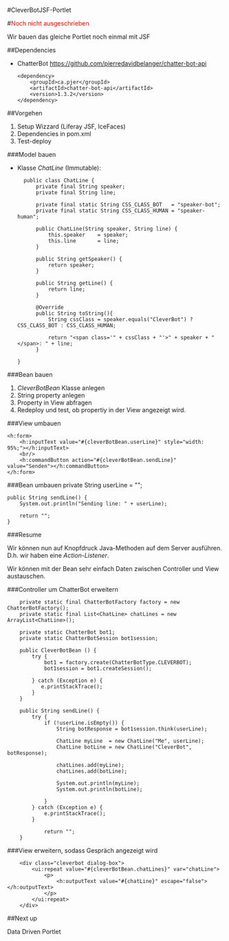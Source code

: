 #CleverBotJSF-Portlet

#<font color="red">Noch nicht ausgeschrieben</font>

Wir bauen das gleiche Portlet noch einmal mit JSF


##Dependencies

- ChatterBot https://github.com/pierredavidbelanger/chatter-bot-api

      <dependency>
          <groupId>ca.pjer</groupId>
          <artifactId>chatter-bot-api</artifactId>
          <version>1.3.2</version>
      </dependency>

##Vorgehen

1. Setup Wizzard (Liferay JSF, IceFaces)
1. Dependencies in pom.xml
1. Test-deploy


###Model bauen
- Klasse *ChatLine* (Immutable):

        public class ChatLine {
            private final String speaker;
            private final String line;

            private final static String CSS_CLASS_BOT 	= "speaker-bot";
            private final static String CSS_CLASS_HUMAN = "speaker-human";

            public ChatLine(String speaker, String line) {
                this.speaker 	= speaker;
                this.line 		= line;
            }

            public String getSpeaker() {
                return speaker;
            }

            public String getLine() {
                return line;
            }

            @Override
            public String toString(){
                String cssClass = speaker.equals("CleverBot") ? CSS_CLASS_BOT : CSS_CLASS_HUMAN;

                return "<span class='" + cssClass + "'>" + speaker + "</span>: " + line;
            }

      }


###Bean bauen

1. *CleverBotBean* Klasse anlegen
1. String property anlegen
1. Property in View abfragen
1. Redeploy und test, ob propertiy in der View angezeigt wird.


###View umbauen

    <h:form>
        <h:inputText value="#{cleverBotBean.userLine}" style="width: 95%;"></h:inputText>
        <br/>
        <h:commandButton action="#{cleverBotBean.sendLine}" value="Senden"></h:commandButton>
    </h:form>

###Bean umbauen
    private String userLine = "";

    public String sendLine() {
        System.out.println("Sending line: " + userLine);

        return "";
    }



###Resume

Wir können nun auf Knopfdruck Java-Methoden auf dem Server ausführen. D.h. wir haben eine *Action-Listener*.

Wir können mit der Bean sehr einfach Daten zwischen Controller und View austauschen.


###Controller um ChatterBot erweitern

        private static final ChatterBotFactory factory = new ChatterBotFactory();
        private static final List<ChatLine> chatLines = new ArrayList<ChatLine>();

        private static ChatterBot bot1;
        private static ChatterBotSession bot1session;

        public CleverBotBean () {
            try {
                bot1 = factory.create(ChatterBotType.CLEVERBOT);
                bot1session = bot1.createSession();

            } catch (Exception e) {
               e.printStackTrace();
            }
        }

        public String sendLine() {
            try {
                if (!userLine.isEmpty()) {
                    String botResponse = bot1session.think(userLine);

                    ChatLine myLine  = new ChatLine("Me", userLine);
                    ChatLine botLine = new ChatLine("CleverBot", botResponse);

                    chatLines.add(myLine);
                    chatLines.add(botLine);

                    System.out.println(myLine);
                    System.out.println(botLine);

                }
            } catch (Exception e) {
                e.printStackTrace();
            }

                return "";
        }



###View erweitern, sodass Gespräch angezeigt wird

        <div class="cleverbot dialog-box">
            <ui:repeat value="#{cleverBotBean.chatLines}" var="chatLine">
                <p>
                    <h:outputText value="#{chatLine}" escape="false"></h:outputText>
                </p>
            </ui:repeat>
        </div>



##Next up

Data Driven Portlet
